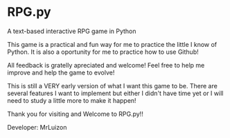 # RPG.py
A text-based interactive RPG game in Python

This game is a practical and fun way for me to practice the little I know of Python.
It is also a oportunity for me to practice how to use Github!

All feedback is gratelly apreciated and welcome! Feel free to help me improve and help the game to evolve! 


This is still a VERY early version of what I want this game to be. There are several features I want to implement but either I didn't have time yet or I will need to study a little more to make it happen! 

Thank you for visiting and Welcome to RPG.py!! 

Developer: MrLuizon
